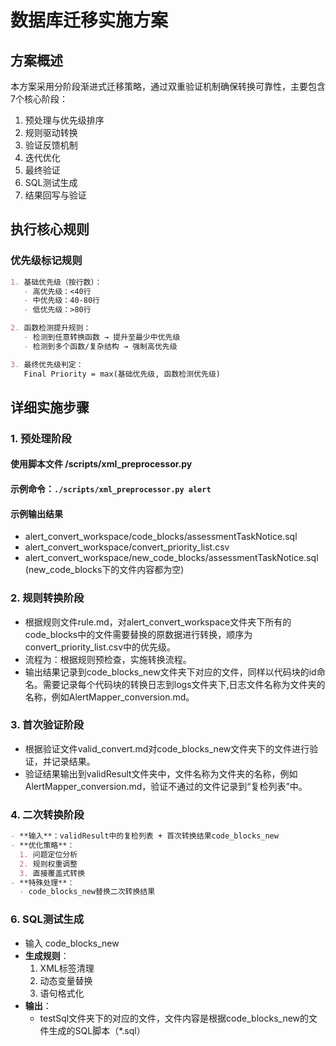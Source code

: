 # 数据库迁移实施方案

## 方案概述
本方案采用分阶段渐进式迁移策略，通过双重验证机制确保转换可靠性，主要包含7个核心阶段：
1. 预处理与优先级排序
2. 规则驱动转换
3. 验证反馈机制
4. 迭代优化
5. 最终验证
6. SQL测试生成
7. 结果回写与验证

## 执行核心规则
### 优先级标记规则
```markdown
1. 基础优先级（按行数）：
   - 高优先级：<40行
   - 中优先级：40-80行  
   - 低优先级：>80行

2. 函数检测提升规则：
   - 检测到任意转换函数 → 提升至最少中优先级
   - 检测到多个函数/复杂结构 → 强制高优先级

3. 最终优先级判定：
   Final Priority = max(基础优先级, 函数检测优先级)
```

## 详细实施步骤

### 1. 预处理阶段

#### 使用脚本文件 /scripts/xml_preprocessor.py
#### 示例命令：`./scripts/xml_preprocessor.py alert`
#### 示例输出结果 
- alert_convert_workspace/code_blocks/assessmentTaskNotice.sql
- alert_convert_workspace/convert_priority_list.csv
- alert_convert_workspace/new_code_blocks/assessmentTaskNotice.sql (new_code_blocks下的文件内容都为空)


### 2. 规则转换阶段
- 根据规则文件rule.md，对alert_convert_workspace文件夹下所有的code_blocks中的文件需要替换的原数据进行转换，顺序为convert_priority_list.csv中的优先级。
- 流程为：根据规则预检查，实施转换流程。
- 输出结果记录到code_blocks_new文件夹下对应的文件，同样以代码块的id命名。需要记录每个代码块的转换日志到logs文件夹下,日志文件名称为文件夹的名称，例如AlertMapper_conversion.md。

### 3. 首次验证阶段
- 根据验证文件valid_convert.md对code_blocks_new文件夹下的文件进行验证，并记录结果。
- 验证结果输出到validResult文件夹中，文件名称为文件夹的名称，例如AlertMapper_conversion.md，验证不通过的文件记录到“复检列表”中。

### 4. 二次转换阶段
```markdown
- **输入**：validResult中的复检列表 + 首次转换结果code_blocks_new
- **优化策略**：
  1. 问题定位分析
  2. 规则权重调整
  3. 直接覆盖式转换
- **特殊处理**：
  - code_blocks_new替换二次转换结果
```



### 6. SQL测试生成
- 输入 code_blocks_new
- **生成规则**：
  1. XML标签清理
  2. 动态变量替换
  3. 语句格式化
- **输出**：
  - testSql文件夹下的对应的文件，文件内容是根据code_blocks_new的文件生成的SQL脚本（*.sql）

```



